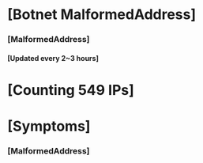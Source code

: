 # [Botnet MalformedAddress]
### [MalformedAddress]
#### [Updated every 2~3 hours]

# [Counting 549 IPs]

# [Symptoms] 
###   [MalformedAddress]
